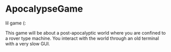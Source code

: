 # ApocalypseGame
lil game (:

This game will be about a post-apocalyptic world where you are confined to a rover type machine. You interact with the world through an old terminal with a very slow GUI.

